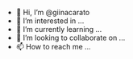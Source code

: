 - 👋 Hi, I’m @giinacarato
- 👀 I’m interested in ...
- 🌱 I’m currently learning ...
- 💞️ I’m looking to collaborate on ...
- 📫 How to reach me ...

<!---
giinacarato/giinacarato is a ✨ special ✨ repository because its `README.md` (this file) appears on your GitHub profile.
You can click the Preview link to take a look at your changes.
--->
